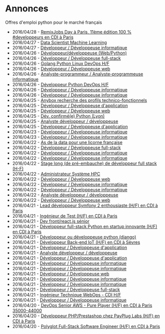 # Annonces

Offres d'emploi python pour le marché français

* 2016/04/28 - [RemixJobs Day à Paris, 11ème édition 100 % #developpeurs en CDI à Paris](http://pyjobs.fr/job/1830/remixjobs-day-a-paris-11eme-edition-100-developpeurs-en-cdi-a-paris "RemixJobs Day à Paris, 11ème édition 100 % #developpeurs en CDI à Paris")
* 2016/04/27 - [Data Scientist Machine Learning](http://pyjobs.fr/job/1846/data-scientist-machine-learning "Data Scientist Machine Learning")
* 2016/04/27 - [Développeur / Développeuse informatique](http://pyjobs.fr/job/1843/developpeur-developpeuse-informatique "Développeur / Développeuse informatique")
* 2016/04/26 - [Développeur/développeuse (Web/Python)](http://pyjobs.fr/job/1844/developpeur-developpeuse-web-python "Développeur/développeuse (Web/Python)")
* 2016/04/26 - [Développeur / Développeuse full-stack](http://pyjobs.fr/job/1839/developpeur-developpeuse-full-stack "Développeur / Développeuse full-stack")
* 2016/04/26 - [Golang Python Linux DevOps H/F](http://pyjobs.fr/job/1834/golang-python-linux-devops-h-f "Golang Python Linux DevOps H/F")
* 2016/04/26 - [Développeur / Développeuse web](http://pyjobs.fr/job/1841/developpeur-developpeuse-web "Développeur / Développeuse web")
* 2016/04/26 - [Analyste-programmeur / Analyste-programmeuse informatique](http://pyjobs.fr/job/1847/analyste-programmeur-analyste-programmeuse-informatique "Analyste-programmeur / Analyste-programmeuse informatique")
* 2016/04/26 - [Développeur Python DevOps H/F](http://pyjobs.fr/job/1833/developpeur-python-devops-h-f "Développeur Python DevOps H/F")
* 2016/04/26 - [Développeur / Développeuse informatique](http://pyjobs.fr/job/1835/developpeur-developpeuse-informatique "Développeur / Développeuse informatique")
* 2016/04/26 - [Développeur / Développeuse informatique](http://pyjobs.fr/job/1840/developpeur-developpeuse-informatique "Développeur / Développeuse informatique")
* 2016/04/25 - [Anybox recherche des profils technico-fonctionnels](http://pyjobs.fr/job/1832/anybox-recherche-des-profils-technico-fonctionnels "Anybox recherche des profils technico-fonctionnels")
* 2016/04/25 - [Développeur / Développeuse d'application](http://pyjobs.fr/job/1837/developpeur-developpeuse-dapplication "Développeur / Développeuse d'application")
* 2016/04/25 - [Développeur / Développeuse web](http://pyjobs.fr/job/1836/developpeur-developpeuse-web "Développeur / Développeuse web")
* 2016/04/25 - [Dév. confirmé(e) Python (Lyon)](http://pyjobs.fr/job/1831/dev-confirme-e-python-lyon "Dév. confirmé(e) Python (Lyon)")
* 2016/04/25 - [Analyste développeur / développeuse](http://pyjobs.fr/job/1842/analyste-developpeur-developpeuse "Analyste développeur / développeuse")
* 2016/04/25 - [Développeur / Développeuse d'application](http://pyjobs.fr/job/1838/developpeur-developpeuse-dapplication "Développeur / Développeuse d'application")
* 2016/04/23 - [Développeur / Développeuse informatique](http://pyjobs.fr/job/1829/developpeur-developpeuse-informatique "Développeur / Développeuse informatique")
* 2016/04/23 - [Développeur / Développeuse informatique](http://pyjobs.fr/job/1827/developpeur-developpeuse-informatique "Développeur / Développeuse informatique")
* 2016/04/22 - [As de la data pour une licorne française](http://pyjobs.fr/job/1812/as-de-la-data-pour-une-licorne-francaise "As de la data pour une licorne française")
* 2016/04/22 - [Développeur / Développeuse full-stack](http://pyjobs.fr/job/1822/developpeur-developpeuse-full-stack "Développeur / Développeuse full-stack")
* 2016/04/22 - [Développeur / Développeuse informatique](http://pyjobs.fr/job/1820/developpeur-developpeuse-informatique "Développeur / Développeuse informatique")
* 2016/04/22 - [Développeur / Développeuse informatique](http://pyjobs.fr/job/1845/developpeur-developpeuse-informatique "Développeur / Développeuse informatique")
* 2016/04/22 - [Stage long (de pré-embauche) de développeur full stack (H-F)](http://pyjobs.fr/job/1816/stage-long-de-pre-embauche-de-developpeur-full-stack-h-f "Stage long (de pré-embauche) de développeur full stack (H-F)")
* 2016/04/22 - [Administrateur Système HPC](http://pyjobs.fr/job/1811/administrateur-systeme-hpc "Administrateur Système HPC")
* 2016/04/22 - [Développeur / Développeuse web](http://pyjobs.fr/job/1813/developpeur-developpeuse-web "Développeur / Développeuse web")
* 2016/04/22 - [Développeur / Développeuse informatique](http://pyjobs.fr/job/1826/developpeur-developpeuse-informatique "Développeur / Développeuse informatique")
* 2016/04/22 - [Développeur / Développeuse informatique](http://pyjobs.fr/job/1824/developpeur-developpeuse-informatique "Développeur / Développeuse informatique")
* 2016/04/22 - [Analyste développeur / développeuse](http://pyjobs.fr/job/1828/analyste-developpeur-developpeuse "Analyste développeur / développeuse")
* 2016/04/22 - [Développeur / Développeuse web](http://pyjobs.fr/job/1825/developpeur-developpeuse-web "Développeur / Développeuse web")
* 2016/04/21 - [Lead développeur Symfony 2 enthousiaste (H/F) en CDI à Paris](http://pyjobs.fr/job/1807/lead-developpeur-symfony-2-enthousiaste-h-f-en-cdi-a-paris "Lead développeur Symfony 2 enthousiaste (H/F) en CDI à Paris")
* 2016/04/21 - [Ingénieur de Test (H/F) en CDI à Paris](http://pyjobs.fr/job/1805/ingenieur-de-test-h-f-en-cdi-a-paris "Ingénieur de Test (H/F) en CDI à Paris")
* 2016/04/21 - [Dev front/react.js sénior](http://pyjobs.fr/job/1803/dev-front-react-js-senior "Dev front/react.js sénior")
* 2016/04/21 - [Développeur full-stack Python en startup innovante (H/F) en CDI à Paris](http://pyjobs.fr/job/1802/developpeur-full-stack-python-en-startup-innovante-h-f-en-cdi-a-paris "Développeur full-stack Python en startup innovante (H/F) en CDI à Paris")
* 2016/04/21 - [Développeur ou développeuse python (django)](http://pyjobs.fr/job/1799/developpeur-ou-developpeuse-python-django "Développeur ou développeuse python (django)")
* 2016/04/21 - [Développeur Back-end IoT (H/F) en CDI à Sèvres](http://pyjobs.fr/job/1800/developpeur-back-end-iot-h-f-en-cdi-a-sevres "Développeur Back-end IoT (H/F) en CDI à Sèvres")
* 2016/04/21 - [Développeur / Développeuse d'application](http://pyjobs.fr/job/1821/developpeur-developpeuse-dapplication "Développeur / Développeuse d'application")
* 2016/04/21 - [Analyste développeur / développeuse](http://pyjobs.fr/job/1823/analyste-developpeur-developpeuse "Analyste développeur / développeuse")
* 2016/04/21 - [Développeur / Développeuse d'application](http://pyjobs.fr/job/1804/developpeur-developpeuse-dapplication "Développeur / Développeuse d'application")
* 2016/04/21 - [Développeur / Développeuse informatique](http://pyjobs.fr/job/1806/developpeur-developpeuse-informatique "Développeur / Développeuse informatique")
* 2016/04/21 - [Développeur / Développeuse informatique](http://pyjobs.fr/job/1808/developpeur-developpeuse-informatique "Développeur / Développeuse informatique")
* 2016/04/21 - [Développeur / Développeuse web](http://pyjobs.fr/job/1809/developpeur-developpeuse-web "Développeur / Développeuse web")
* 2016/04/21 - [Développeur / Développeuse informatique](http://pyjobs.fr/job/1817/developpeur-developpeuse-informatique "Développeur / Développeuse informatique")
* 2016/04/21 - [Développeur / Développeuse informatique](http://pyjobs.fr/job/1815/developpeur-developpeuse-informatique "Développeur / Développeuse informatique")
* 2016/04/21 - [Développeur / Développeuse full-stack](http://pyjobs.fr/job/1810/developpeur-developpeuse-full-stack "Développeur / Développeuse full-stack")
* 2016/04/21 - [Ingénieur Technique WebOps - CDI H/F](http://pyjobs.fr/job/1801/ingenieur-technique-webops-cdi-h-f "Ingénieur Technique WebOps - CDI H/F")
* 2016/04/21 - [Développeur / Développeuse informatique](http://pyjobs.fr/job/1814/developpeur-developpeuse-informatique "Développeur / Développeuse informatique")
* 2016/04/20 - [DevOps Senior AWS - Pure Player (H/F) en CDI à Paris 35000-44000](http://pyjobs.fr/job/1795/devops-senior-aws-pure-player-h-f-en-cdi-a-paris-35000-44000 "DevOps Senior AWS - Pure Player (H/F) en CDI à Paris 35000-44000")
* 2016/04/20 - [Développeur PHP/Prestashop chez PayPlug Labs (H/F) en CDI à Paris](http://pyjobs.fr/job/1794/developpeur-php-prestashop-chez-payplug-labs-h-f-en-cdi-a-paris "Développeur PHP/Prestashop chez PayPlug Labs (H/F) en CDI à Paris")
* 2016/04/20 - [Polyglot Full-Stack Software Engineer (H/F) en CDI à Paris](http://pyjobs.fr/job/1793/polyglot-full-stack-software-engineer-h-f-en-cdi-a-paris "Polyglot Full-Stack Software Engineer (H/F) en CDI à Paris")


